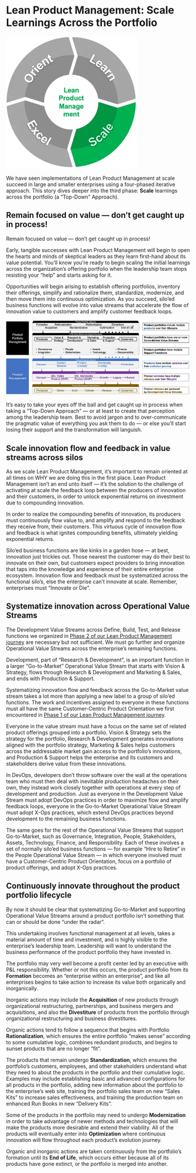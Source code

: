 # Lean Product Management: Scale Learnings Across the Portfolio

![Orient Learn Scale Excel. The Lean Product Management system](./img/learn-project-management-circle-SCALE.png)

We have seen implementations of Lean Product Management at scale succeed in large and smaller enterprises using a four-phased iterative approach. This story dives deeper into the third phase: **Scale** learnings across the portfolio (a “Top-Down” Approach).

## Remain focused on value — don’t get caught up in process!

Remain focused on value — don’t get caught up in process!

Early, tangible successes with Lean Product Management will begin to open the hearts and minds of skeptical leaders as they learn first-hand about its value potential. You’ll know you’re ready to begin scaling the initial learnings across the organization’s offering portfolio when the leadership team stops resisting your “help” and starts asking for it.

Opportunities will begin arising to establish offering portfolios, inventory their offerings, simplify and rationalize them, standardize, modernize, and then move them into continuous optimization. As you succeed, silo’ed business functions will evolve into value streams that accelerate the flow of innovation value to customers and amplify customer feedback loops.

![It’s necessary to coordinate continuous innovation as one product scales to a product portfolio.](./img/coordinate-continuous-innovation-product-portfolio.png)

It’s easy to take your eyes off the ball and get caught up in process when taking a “Top-Down Approach” — or at least to create that perception among the leadership team. Best to avoid jargon and to over-communicate the pragmatic value of everything you ask them to do — or else you’ll start losing their support and the transformation will languish.

## Scale innovation flow and feedback in value streams across silos

As we scale Lean Product Management, it’s important to remain oriented at all times on WHY we are doing this in the first place. Lean Product Management isn’t an end unto itself — it’s the solution to the challenge of activating at scale the feedback loop between the producers of innovation and their customers, in order to unlock exponential returns on investment due to compounding innovation.

In order to realize the compounding benefits of innovation, its producers must continuously flow value to, and amplify and respond to the feedback they receive from, their customers. This virtuous cycle of innovation flow and feedback is what ignites compounding benefits, ultimately yielding exponential returns.

Silo’ed business functions are like kinks in a garden hose — at best, innovation just trickles out. Those nearest the customer may do their best to innovate on their own, but customers expect providers to bring innovation that taps into the knowledge and experience of their entire enterprise ecosystem. Innovation flow and feedback must be systematized across the functional silo’s, else the enterprise can’t innovate at scale. Remember, enterprises must “Innovate or Die”.

## Systematize innovation across Operational Value Streams

The Development Value Streams across Define, Build, Test, and Release functions we organized in [Phase 2 of our Lean Product Management journey](./Learn_with_one_Product.md) are necessary but not sufficient. We must go further and organize Operational Value Streams across the enterprise’s remaining functions.

Development, part of “Research & Development”, is an important function in a larger “Go-to-Market” Operational Value Stream that starts with Vision & Strategy, flows through Research & Development and Marketing & Sales, and ends with Production & Support.

Systematizing innovation flow and feedback across the Go-to-Market value stream takes a lot more than applying a new label to a group of silo’ed functions. The work and incentives assigned to everyone in these functions must all have the same Customer-Centric Product Orientation we first encountered in [Phase 1 of our Lean Product Management journey](./Orient_Enterprise_Leaders.md).

Everyone in the value stream must have a focus on the same set of related product offerings grouped into a portfolio. Vision & Strategy sets the strategy for the portfolio, Research & Development generates innovations aligned with the portfolio strategy, Marketing & Sales helps customers across the addressable market gain access to the portfolio’s innovations, and Production & Support helps the enterprise and its customers and stakeholders derive value from these innovations.

In DevOps, developers don’t throw software over the wall at the operations team who must then deal with inevitable production headaches on their own, they instead work closely together with operations at every step of development and production. Just as everyone in the Development Value Stream must adopt DevOps practices in order to maximize flow and amplify feedback loops, everyone in the Go-to-Market Operational Value Stream must adopt X-Ops practices, which extend DevOps practices beyond development to the remaining business functions.

The same goes for the rest of the Operational Value Streams that support Go-to-Market, such as Governance, Integration, People, Stakeholders, Assets, Technology, Finance, and Responsibility. Each of these involves a set of normally silo’ed business functions — for example “Hire to Retire” in the People Operational Value Stream — in which everyone involved must have a Customer-Centric Product Orientation, focus on a portfolio of product offerings, and adopt X-Ops practices.

## Continuously innovate throughout the product portfolio lifecycle

By now it should be clear that systematizing Go-to-Market and supporting Operational Value Streams around a product portfolio isn’t something that can or should be done “under the radar”.

This undertaking involves functional management at all levels, takes a material amount of time and investment, and is highly visible to the enterprise’s leadership team. Leadership will want to understand the business performance of the product portfolio they have invested in.

The portfolio may very well become a profit center led by an executive with P&L responsibility. Whether or not this occurs, the product portfolio from its **Formation** becomes an “enterprise within an enterprise”, and like all enterprises begins to take action to increase its value both organically and inorganically.

Inorganic actions may include the **Acquisition** of new products through organizational restructuring, partnerships, and business mergers and acquisitions, and also the **Divestiture** of products from the portfolio through organizational restructuring and business divestitures.

Organic actions tend to follow a sequence that begins with Portfolio **Rationalization**, which ensures the entire portfolio “makes sense” according to some cumulative logic, combines redundant products, and begins to sunset products that are no longer “fit”.

The products that remain undergo **Standardization**, which ensures the portfolio’s customers, employees, and other stakeholders understand what they need to about the products in the portfolio and their cumulative logic. Examples may include establishing basic and advanced configurations for all products in the portfolio, adding new information about the portfolio to the enterprise’s web site, training the portfolio sales team on new “Sales Kits” to increase sales effectiveness, and training the production team on enhanced Run Books in new “Delivery Kits”.

Some of the products in the portfolio may need to undergo **Modernization** in order to take advantage of newer methods and technologies that will make the products more desirable and extend their viability. All of the products will eventually enter into **Optimization** where continuous innovation will flow throughout each product’s evolution journey.

Organic and inorganic actions are taken continuously from the portfolio’s formation until its **End of Life**, which occurs either because all of its products have gone extinct, or the portfolio is merged into another.